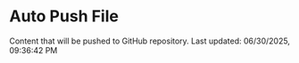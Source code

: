 # Auto Push File

Content that will be pushed to GitHub repository.
Last updated: 06/30/2025, 09:36:42 PM